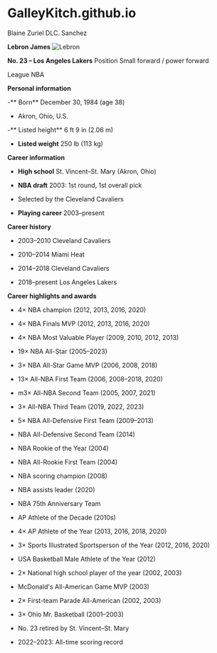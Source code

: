 # GalleyKitch.github.io
Blaine Zuriel DLC. Sanchez

**Lebron James**
![Lebron](https://ca-times.brightspotcdn.com/dims4/default/7be9a77/2147483647/strip/true/crop/3548x2516+0+0/resize/1200x851!/quality/75/?url=https%3A%2F%2Fcalifornia-times-brightspot.s3.amazonaws.com%2Fcf%2F67%2F74ef656743528f2f9f7ce02d8dc1%2Fla-photos-1staff-477386-sp-0107-lakers-knicks4-wjs.jpg)


**No. 23 – Los Angeles Lakers**
Position	Small forward / power forward

League	NBA

**Personal information**

-** Born**	December 30, 1984 (age 38)

- Akron, Ohio, U.S.

-** Listed height**	6 ft 9 in (2.06 m)

- **Listed weight**	250 lb (113 kg)

**Career information**
- **High school**	St. Vincent–St. Mary (Akron, Ohio)

- **NBA draft**	2003: 1st round, 1st overall pick

- Selected by the Cleveland Cavaliers

- **Playing career** 2003–present


**Career history**
- 2003–2010	Cleveland Cavaliers

- 2010–2014	Miami Heat

- 2014–2018	Cleveland Cavaliers

- 2018–present	Los Angeles Lakers


**Career highlights and awards**
- 4× NBA champion (2012, 2013, 2016, 2020)

- 4× NBA Finals MVP (2012, 2013, 2016, 2020)

- 4× NBA Most Valuable Player (2009, 2010, 2012, 2013)

- 19× NBA All-Star (2005–2023)

- 3× NBA All-Star Game MVP (2006, 2008, 2018)

- 13× All-NBA First Team (2006, 2008–2018, 2020)

- m3× All-NBA Second Team (2005, 2007, 2021)

- 3× All-NBA Third Team (2019, 2022, 2023)

- 5× NBA All-Defensive First Team (2009–2013)

- NBA All-Defensive Second Team (2014)

- NBA Rookie of the Year (2004)

- NBA All-Rookie First Team (2004)

- NBA scoring champion (2008)

- NBA assists leader (2020)

- NBA 75th Anniversary Team

- AP Athlete of the Decade (2010s)

- 4× AP Athlete of the Year (2013, 2016, 2018, 2020)

- 3× Sports Illustrated Sportsperson of the Year (2012, 2016, 2020)

- USA Basketball Male Athlete of the Year (2012)

- 2× National high school player of the year (2002, 2003)

- McDonald's All-American Game MVP (2003)

- 2× First-team Parade All-American (2002, 2003)

- 3× Ohio Mr. Basketball (2001–2003)

- No. 23 retired by St. Vincent–St. Mary

- 2022–2023: All-time scoring record
